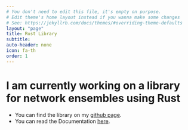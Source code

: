 ```yaml
---
# You don't need to edit this file, it's empty on purpose.
# Edit theme's home layout instead if you wanna make some changes
# See: https://jekyllrb.com/docs/themes/#overriding-theme-defaults
layout: "page"
title: Rust Library
subtitle:
auto-header: none
icon: fa-th
order: 1
---
```


# I am currently working on a library for network ensembles using Rust
* You can find the library on my [github page](https://github.com/Pardoxa/net_ensembles).
* You can read the Documentation [here](https://pardoxa.github.io/net_ensembles/net_ensembles/).
